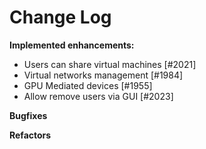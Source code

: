 # Change Log

**Implemented enhancements:**

- Users can share virtual machines [\#2021]
- Virtual networks management [\#1984]
- GPU Mediated devices [\#1955]
- Allow remove users via GUI [\#2023]

**Bugfixes**

**Refactors**
